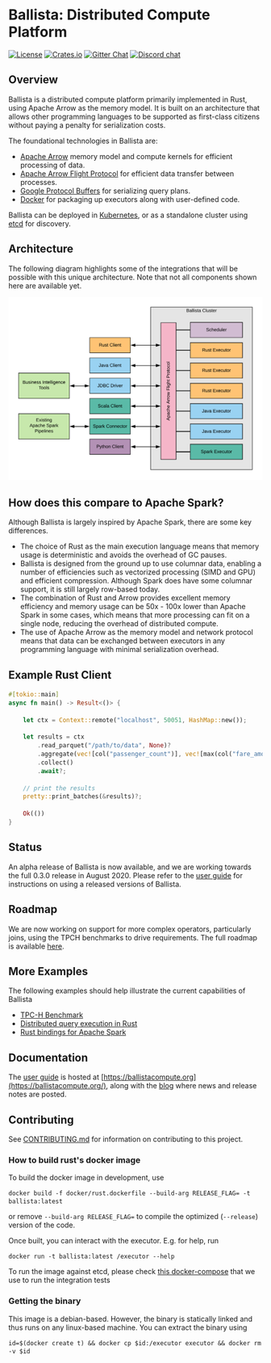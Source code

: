 # Ballista: Distributed Compute Platform

[![License][license-badge]][license-url]
[![Crates.io][crates-badge]][crates-url]
[![Gitter Chat][gitter-badge]][gitter-url]
[![Discord chat][discord-badge]][discord-url]

[license-badge]: https://img.shields.io/badge/License-Apache%202.0-blue.svg
[license-url]: https://opensource.org/licenses/Apache-2.0
[crates-badge]: https://img.shields.io/crates/v/ballista.svg
[crates-url]: https://crates.io/crates/ballista
[discord-badge]: https://img.shields.io/discord/735486030626422884.svg?logo=discord&style=flat-square
[discord-url]: https://discord.gg/95PMxSk
[gitter-badge]: https://badges.gitter.im/ballista-rs/community.svg
[gitter-url]: https://gitter.im/ballista-rs/community

## Overview

Ballista is a distributed compute platform primarily implemented in Rust, using Apache Arrow as the memory model. It is 
built on an architecture that allows other programming languages to be supported as first-class citizens without paying
a penalty for serialization costs.

The foundational technologies in Ballista are:

- [Apache Arrow](https://arrow.apache.org/) memory model and compute kernels for efficient processing of data.
- [Apache Arrow Flight Protocol](https://arrow.apache.org/blog/2019/10/13/introducing-arrow-flight/) for efficient data transfer between processes.
- [Google Protocol Buffers](https://developers.google.com/protocol-buffers) for serializing query plans.
- [Docker](https://www.docker.com/) for packaging up executors along with user-defined code.

Ballista can be deployed in [Kubernetes](https://kubernetes.io/), or as a standalone cluster using [etcd](https://etcd.io/) for discovery.

## Architecture

The following diagram highlights some of the integrations that will be possible with this unique architecture. Note 
that not all components shown here are available yet.

![Ballista Architecture Diagram](docs/ballista-architecture.png)

## How does this compare to Apache Spark?

Although Ballista is largely inspired by Apache Spark, there are some key differences.

- The choice of Rust as the main execution language means that memory usage is deterministic and avoids the overhead of 
GC pauses.
- Ballista is designed from the ground up to use columnar data, enabling a number of efficiencies such as vectorized 
processing (SIMD and GPU) and efficient compression. Although Spark does have some columnar support, it is still 
largely row-based today.
- The combination of Rust and Arrow provides excellent memory efficiency and memory usage can be 50x - 100x lower than 
Apache Spark in some cases, which means that more processing can fit on a single node, reducing the overhead of 
distributed compute.
- The use of Apache Arrow as the memory model and network protocol means that data can be exchanged between executors 
in any programming language with minimal serialization overhead.

## Example Rust Client

```rust
#[tokio::main]
async fn main() -> Result<()> {
    
    let ctx = Context::remote("localhost", 50051, HashMap::new());

    let results = ctx
        .read_parquet("/path/to/data", None)?
        .aggregate(vec![col("passenger_count")], vec![max(col("fare_amount"))])?
        .collect()
        .await?;

    // print the results
    pretty::print_batches(&results)?;

    Ok(())
}
```

## Status

An alpha release of Ballista is now available, and we are working towards the full 0.3.0 release in August 2020. Please 
refer to the [user guide](https://ballistacompute.org/docs/) for instructions on using a released versions of Ballista. 

## Roadmap

We are now working on support for more complex operators, particularly joins, using the TPCH
benchmarks to drive requirements. The full roadmap is available [here](https://github.com/ballista-compute/ballista/milestones?direction=asc&sort=title&state=open).

## More Examples

The following examples should help illustrate the current capabilities of Ballista

- [TPC-H Benchmark](https://github.com/ballista-compute/ballista/tree/main/rust/examples/tpch)
- [Distributed query execution in Rust](https://github.com/ballista-compute/ballista/tree/main/rust/examples/distributed-query)
- [Rust bindings for Apache Spark](https://github.com/ballista-compute/ballista/tree/main/rust/examples/apache-spark-rust-bindings)

## Documentation

The [user guide](https://ballistacompute.org/docs/) is hosted at [https://ballistacompute.org](https://ballistacompute.org/), 
along with the [blog](https://ballistacompute.org/) where news and release notes are posted.

## Contributing

See [CONTRIBUTING.md](CONTRIBUTING.md) for information on contributing to this project.

### How to build rust's docker image

To build the docker image in development, use

```
docker build -f docker/rust.dockerfile --build-arg RELEASE_FLAG= -t ballista:latest
```

or remove ```--build-arg RELEASE_FLAG=``` to compile the optimized (`--release`) version
of the code.

Once built, you can interact with the executor. E.g. for help, run

```
docker run -t ballista:latest /executor --help
```

To run the image against etcd, please check [this docker-compose](integration-tests/docker-compose.yml)
that we use to run the integration tests

### Getting the binary

This image is a debian-based. However, the binary is statically linked and thus
runs on any linux-based machine. You can extract the binary using

```
id=$(docker create t) && docker cp $id:/executor executor && docker rm -v $id
```

